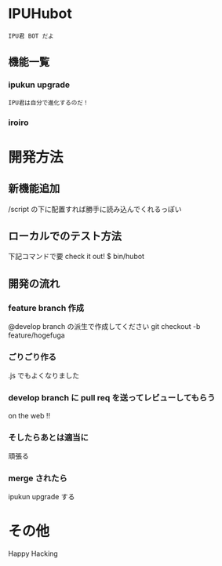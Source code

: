 # IPUHubot
    IPU君 BOT だよ
## 機能一覧
### ipukun upgrade
    IPU君は自分で進化するのだ！
### iroiro

# 開発方法
## 新機能追加
/script の下に配置すれば勝手に読み込んでくれるっぽい
## ローカルでのテスト方法
下記コマンドで要 check it out!
    $ bin/hubot
## 開発の流れ
### feature branch 作成
@develop branch の派生で作成してください
git checkout -b feature/hogefuga
### ごりごり作る
\.js でもよくなりました
### develop branch に pull req を送ってレビューしてもらう
on the web !!
### そしたらあとは適当に
頑張る
### merge されたら
ipukun upgrade する

# その他
Happy Hacking
